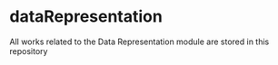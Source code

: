 # dataRepresentation
All works related to the Data Representation module are stored in this repository
